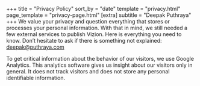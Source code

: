 +++
title = "Privacy Policy"
sort_by = "date"
template = "privacy.html"
page_template = "privacy-page.html"
[extra]
subtitle = "Deepak Puthraya"
+++
We value your privacy and question everything that stores or processes your personal information. With that in mind, we still needed a few external services to publish Vizion. Here is everything you need to know. Don’t hesitate to ask if there is something not explained: deepak@puthraya.com

To get critical information about the behavior of our visitors, we use Google Analytics. This analytics software gives us insight about our visitors only in general. It does not track visitors and does not store any personal identifiable information.